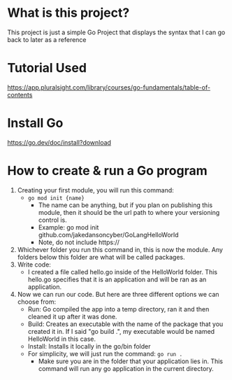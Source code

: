 # What is this project?

This project is just a simple Go Project that displays the syntax that I can go back to later as a reference

# Tutorial Used

https://app.pluralsight.com/library/courses/go-fundamentals/table-of-contents


# Install Go

https://go.dev/doc/install?download

# How to create & run a Go program

1. Creating your first module, you will run this command:
	- ```go mod init {name}```
		- The name can be anything, but if you plan on publishing this module, then it should be the url path to where your versioning control is.
		- Example: go mod init github.com/jakedansoncyber/GoLangHelloWorld
		- Note, do not include https://
2. Whichever folder you run this command in, this is now the module. Any folders below this folder are what will be called packages. 
3. Write code:
	- I created a file called hello.go inside of the HelloWorld folder. This hello.go specifies that it is an application and will be ran as an application.
4. Now we can run our code. But here are three different options we can choose from:
	- Run: Go compiled the app into a temp directory, ran it and then cleaned it up after it was done.
	- Build: Creates an executable with the name of the package that you created it in. If I said "go build .", my executable would be named HelloWorld in this case.
	- Install: Installs it locally in the go/bin folder
	- For simplicity, we will just run the command: ```go run .```
		- Make sure you are in the folder that your application lies in. This command will run any go application in the current directory.  
